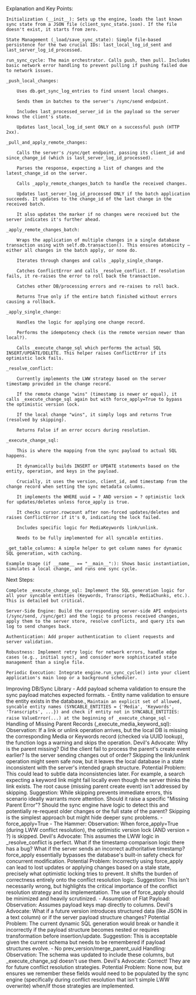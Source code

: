 Explanation and Key Points:

    Initialization (__init__): Sets up the engine, loads the last known sync state from a JSON file (client_sync_state.json). If the file doesn't exist, it starts from zero.

    State Management (_load/save_sync_state): Simple file-based persistence for the two crucial IDs: last_local_log_id_sent and last_server_log_id_processed.

    run_sync_cycle: The main orchestrator. Calls push, then pull. Includes basic network error handling to prevent pulling if pushing failed due to network issues.

    _push_local_changes:

        Uses db.get_sync_log_entries to find unsent local changes.

        Sends them in batches to the server's /sync/send endpoint.

        Includes last_processed_server_id in the payload so the server knows the client's state.

        Updates last_local_log_id_sent ONLY on a successful push (HTTP 2xx).

    _pull_and_apply_remote_changes:

        Calls the server's /sync/get endpoint, passing its client_id and since_change_id (which is last_server_log_id_processed).

        Parses the response, expecting a list of changes and the latest_change_id on the server.

        Calls _apply_remote_changes_batch to handle the received changes.

        Updates last_server_log_id_processed ONLY if the batch application succeeds. It updates to the change_id of the last change in the received batch.

        It also updates the marker if no changes were received but the server indicates it's further ahead.

    _apply_remote_changes_batch:

        Wraps the application of multiple changes in a single database transaction using with self.db.transaction(). This ensures atomicity – either all changes in the batch apply, or none do.

        Iterates through changes and calls _apply_single_change.

        Catches ConflictError and calls _resolve_conflict. If resolution fails, it re-raises the error to roll back the transaction.

        Catches other DB/processing errors and re-raises to roll back.

        Returns True only if the entire batch finished without errors causing a rollback.

    _apply_single_change:

        Handles the logic for applying one change record.

        Performs the idempotency check (is the remote version newer than local?).

        Calls _execute_change_sql which performs the actual SQL INSERT/UPDATE/DELETE. This helper raises ConflictError if its optimistic lock fails.

    _resolve_conflict:

        Currently implements the LWW strategy based on the server timestamp provided in the change record.

        If the remote change "wins" (timestamp is newer or equal), it calls _execute_change_sql again but with force_apply=True to bypass the optimistic version lock.

        If the local change "wins", it simply logs and returns True (resolved by skipping).

        Returns False if an error occurs during resolution.

    _execute_change_sql:

        This is where the mapping from the sync payload to actual SQL happens.

        It dynamically builds INSERT or UPDATE statements based on the entity, operation, and keys in the payload.

        Crucially, it uses the version, client_id, and timestamp from the change record when setting the sync metadata columns.

        It implements the WHERE uuid = ? AND version = ? optimistic lock for updates/deletes unless force_apply is true.

        It checks cursor.rowcount after non-forced updates/deletes and raises ConflictError if it's 0, indicating the lock failed.

        Includes specific logic for MediaKeywords link/unlink.

        Needs to be fully implemented for all syncable entities.

    _get_table_columns: A simple helper to get column names for dynamic SQL generation, with caching.

    Example Usage (if __name__ == "__main__":): Shows basic instantiation, simulates a local change, and runs one sync cycle.

Next Steps:

    Complete _execute_change_sql: Implement the SQL generation logic for all your syncable entities (Keywords, Transcripts, MediaChunks, etc.). This is detailed but critical.

    Server-Side Engine: Build the corresponding server-side API endpoints (/sync/send, /sync/get) and the logic to process received changes, apply them to the server store, resolve conflicts, and query its own log to send changes back.

    Authentication: Add proper authentication to client requests and server validation.

    Robustness: Implement retry logic for network errors, handle edge cases (e.g., initial sync), and consider more sophisticated state management than a single file.

    Periodic Execution: Integrate engine.run_sync_cycle() into your client application's main loop or a background scheduler.

Improving DB/Sync Library
    - Add payload schema validation to ensure the sync payload matches expected formats.
    - Entity name validation to ensure the entity exists in the database., `Maintain an explicit set of allowed, syncable entity names (SYNCABLE_ENTITIES = {'Media', 'Keywords', 'Transcripts', ...}) and check if entity not in SYNCABLE_ENTITIES: raise ValueError(...) at the beginning of _execute_change_sql`
    - Handling of Missing Parent Records (_execute_media_keyword_sql):
        Observation: If a link or unlink operation arrives, but the local DB is missing the corresponding Media or Keywords record (checked via UUID lookup), the function logs a warning and skips the operation.
        Devil's Advocate: Why is the parent missing? Did the client fail to process the parent's create event earlier? Is the server sending changes out of order? Skipping the link/unlink operation might seem safe now, but it leaves the local database in a state inconsistent with the server's intended graph structure.
        Potential Problem: This could lead to subtle data inconsistencies later. For example, a search expecting a keyword link might fail locally even though the server thinks the link exists. The root cause (missing parent create event) isn't addressed by skipping.
        Suggestion: While skipping prevents immediate errors, this scenario ideally warrants more attention. Should it raise a specific "Missing Parent Error"? Should the sync engine have logic to detect this and potentially re-request older changes or the full state of the parent? Skipping is the simplest approach but might hide deeper sync problems.
    - force_apply=True - The Hammer:
        Observation: When force_apply=True (during LWW conflict resolution), the optimistic version lock (AND version = ?) is skipped.
        Devil's Advocate: This assumes the LWW logic in _resolve_conflict is perfect. What if the timestamp comparison logic there has a bug? What if the server sends an incorrect authoritative timestamp? force_apply essentially bypasses the database's built-in safety check for concurrent modification.
        Potential Problem: Incorrectly using force_apply can lead to lost updates or applying changes based on a stale state, precisely what optimistic locking tries to prevent. It shifts the burden of correctness entirely onto the conflict resolution logic.
        Suggestion: This isn't necessarily wrong, but highlights the critical importance of the conflict resolution strategy and its implementation. The use of force_apply should be minimized and heavily scrutinized.
    - Assumption of Flat Payload:
        Observation: Assumes payload keys map directly to columns.
        Devil's Advocate: What if a future version introduces structured data (like JSON in a text column) or if the server payload structure changes?
        Potential Problem: The current dynamic SQL generation would break or handle it incorrectly if the payload structure becomes nested or requires transformation before insertion/update.
        Suggestion: This is acceptable given the current schema but needs to be remembered if payload structures evolve.
    - No prev_version/merge_parent_uuid Handling:
        Observation: The schema was updated to include these columns, but _execute_change_sql doesn't use them.
        Devil's Advocate: Correct! They are for future conflict resolution strategies.
        Potential Problem: None now, but ensures we remember these fields would need to be populated by the sync engine (specifically during conflict resolution that isn't simple LWW overwrite) when/if those strategies are implemented.
